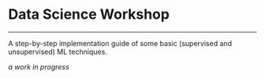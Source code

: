 # Data Science Workshop

-----------------------------------------------------------
A step-by-step implementation guide of some basic (supervised and unsupervised) ML techniques.

*a work in progress*
